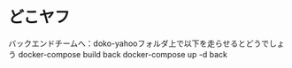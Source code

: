 # どこヤフ
バックエンドチームへ：doko-yahooフォルダ上で以下を走らせるとどうでしょう
docker-compose build back
docker-compose up -d back
